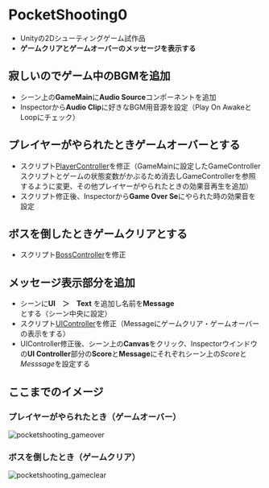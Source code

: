 # PocketShooting0
- Unityの2Dシューティングゲーム試作品
- **ゲームクリアとゲームオーバーのメッセージを表示する**

## 寂しいのでゲーム中のBGMを追加
- シーン上の**GameMain**に**Audio Source**コンポーネントを追加
- Inspectorから**Audio Clip**に好きなBGM用音源を設定（Play On AwakeとLoopにチェック）

## プレイヤーがやられたときゲームオーバーとする
- スクリプト[PlayerController](https://github.com/mrgarita/PocketShooting0/blob/game_message/PlayerController.cs)を修正（GameMainに設定したGameControllerスクリプトとゲームの状態変数がかぶるため消去しGameControllerを参照するように変更、その他プレイヤーがやられたときの効果音再生を追加）
- スクリプト修正後、Inspectorから**Game Over Se**にやられた時の効果音を設定

## ボスを倒したときゲームクリアとする
- スクリプト[BossController](https://github.com/mrgarita/PocketShooting0/blob/game_message/BossController.cs)を修正

## メッセージ表示部分を追加
- シーンに**UI　＞　Text** を追加し名前を**Message**とする（シーン中央に設定）
- スクリプト[UIController](https://github.com/mrgarita/PocketShooting0/blob/game_message/UIController.cs)を修正（Messageにゲームクリア・ゲームオーバーの表示をする）
- UIController修正後、シーン上の**Canvas**をクリック、Inspectorウインドウの**UI Controller**部分の**Score**と**Message**にそれぞれシーン上の*Score*と*Messsage*を設定する

## ここまでのイメージ
### プレイヤーがやられたとき（ゲームオーバー）
![pocketshooting_gameover](https://user-images.githubusercontent.com/32384416/140453942-9b44c8e1-cc93-42dc-a403-31cde1a55b53.gif)

### ボスを倒したとき（ゲームクリア）
![pocketshooting_gameclear](https://user-images.githubusercontent.com/32384416/140453924-2829405b-b78b-446c-85de-666744b41428.gif)
